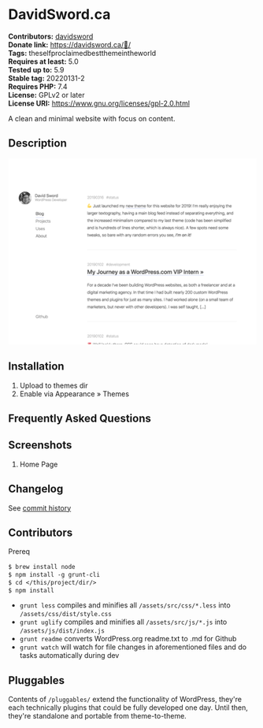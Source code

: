 # DavidSword.ca #
**Contributors:** [davidsword](https://profiles.wordpress.org/davidsword/)  
**Donate link:**       https://davidsword.ca/🍺/  
**Tags:**              theselfproclaimedbestthemeintheworld  
**Requires at least:** 5.0  
**Tested up to:**      5.9  
**Stable tag:**        20220131-2  
**Requires PHP:**      7.4  
**License:**           GPLv2 or later  
**License URI:**       https://www.gnu.org/licenses/gpl-2.0.html  

A clean and minimal website with focus on content.

## Description ##

![](screenshot.png)

## Installation ##

1. Upload to themes dir
2. Enable via Appearance » Themes

## Frequently Asked Questions ##


## Screenshots ##

1. Home Page

## Changelog ##

See [commit history](https://github.com/davidsword/davidsword.ca/commits/master)

## Contributors ##

Prereq

```
$ brew install node
$ npm install -g grunt-cli
$ cd </this/project/dir/>
$ npm install
```

* `grunt less` compiles and minifies all `/assets/src/css/*.less` into `/assets/css/dist/style.css`
* `grunt uglify` compiles and minifies all `/assets/src/js/*.js` into `/assets/js/dist/index.js`
* `grunt readme` converts WordPress.org readme.txt to .md for Github
* `grunt watch` will watch for file changes in aforementioned files and do tasks automatically during dev

## Pluggables ##

Contents of `/pluggables/` extend the functionality of WordPress, they're each technically plugins that could be fully developed one day. Until then, they're standalone and portable from theme-to-theme.
